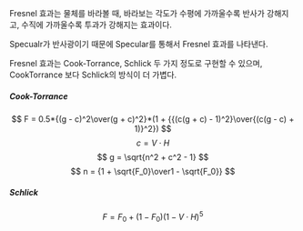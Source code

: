 Fresnel 효과는 물체를 바라볼 때, 바라보는 각도가 수평에 가까울수록 반사가 강해지고, 수직에 가까울수록 투과가 강해지는 효과이다. 

Specualr가 반사광이기 때문에 Specular를 통해서 Fresnel 효과를 나타낸다. 

Fresnel 효과는 Cook-Torrance, Schlick 두 가지 정도로 구현할 수 있으며, CookTorrance 보다 Schlick의 방식이 더 가볍다. 

##### Cook-Torrance 
$$ F = 0.5*{(g - c)^2\over(g + c)^2}*(1 + {{(c(g + c) - 1)^2}\over{(c(g - c) + 1)}^2}) $$
$$ c = V\cdot H $$
$$ g = \sqrt{n^2 + c^2 - 1} $$
$$ n = {1 + \sqrt{F_0}\over1 - \sqrt{F_0}} $$

##### Schlick 
$$ F = F_0 + (1 - F_0)(1 - V\cdot H)^5 $$

